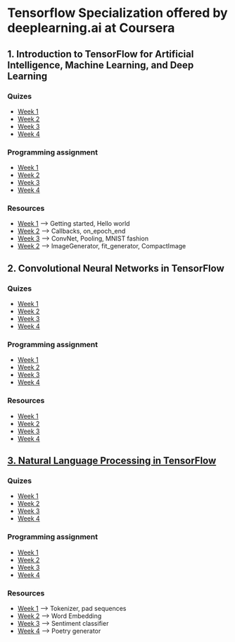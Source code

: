 # Tensorflow Specialization offered by deeplearning.ai at Coursera 

## 1. Introduction to TensorFlow for Artificial Intelligence, Machine Learning, and Deep Learning

### Quizes
    
 - [Week 1](1.%20Introduction%20to%20TensorFlow%20for%20Artificial%20Intelligence%2C%20Machine%20Learning%2C%20and%20Deep%20Learning/Week%201/Quiz.md)
 - [Week 2](1.%20Introduction%20to%20TensorFlow%20for%20Artificial%20Intelligence%2C%20Machine%20Learning%2C%20and%20Deep%20Learning/Week%202/Quiz.md)
 - [Week 3](1.%20Introduction%20to%20TensorFlow%20for%20Artificial%20Intelligence%2C%20Machine%20Learning%2C%20and%20Deep%20Learning/Week%203/Quiz.md)
 - [Week 4](1.%20Introduction%20to%20TensorFlow%20for%20Artificial%20Intelligence%2C%20Machine%20Learning%2C%20and%20Deep%20Learning/Week%204/Quiz.md)

### Programming assignment

 - [Week 1](1.%20Introduction%20to%20TensorFlow%20for%20Artificial%20Intelligence%2C%20Machine%20Learning%2C%20and%20Deep%20Learning/Week%201/Programming%20assignment/Excercise1.ipynb)
 - [Week 2](1.%20Introduction%20to%20TensorFlow%20for%20Artificial%20Intelligence%2C%20Machine%20Learning%2C%20and%20Deep%20Learning/Week%202/Programming%20assignment/Excercise2.ipynb)
 - [Week 3](1.%20Introduction%20to%20TensorFlow%20for%20Artificial%20Intelligence%2C%20Machine%20Learning%2C%20and%20Deep%20Learning/Week%203/Programming%20assignment/Excercise3.ipynb)
 - [Week 4](1.%20Introduction%20to%20TensorFlow%20for%20Artificial%20Intelligence%2C%20Machine%20Learning%2C%20and%20Deep%20Learning/Week%204/Programming%20assignment/Excercise4.ipynb)

### Resources

 - [Week 1](1.%20Introduction%20to%20TensorFlow%20for%20Artificial%20Intelligence%2C%20Machine%20Learning%2C%20and%20Deep%20Learning/Week%201/Resources/resources.md) --> Getting started, Hello world
 - [Week 2](1.%20Introduction%20to%20TensorFlow%20for%20Artificial%20Intelligence%2C%20Machine%20Learning%2C%20and%20Deep%20Learning/Week%202/Resources/resources.md) --> Callbacks, on_epoch_end
 - [Week 3](1.%20Introduction%20to%20TensorFlow%20for%20Artificial%20Intelligence%2C%20Machine%20Learning%2C%20and%20Deep%20Learning/Week%203/Resources/resources.md) --> ConvNet, Pooling, MNIST fashion
 - [Week 2](1.%20Introduction%20to%20TensorFlow%20for%20Artificial%20Intelligence%2C%20Machine%20Learning%2C%20and%20Deep%20Learning/Week%204/Resources/resources.md) --> ImageGenerator, fit_generator, CompactImage


## 2. Convolutional Neural Networks in TensorFlow
 
### Quizes

 - [Week 1](https://github.com/gmortuza/tensorflow_specialization/blob/master/2.%20Convolutional%20Neural%20Networks%20in%20TensorFlow/Week%201/Quiz.md)
 - [Week 2](https://github.com/gmortuza/tensorflow_specialization/blob/master/2.%20Convolutional%20Neural%20Networks%20in%20TensorFlow/Week%202/Quiz.md)
 - [Week 3](https://github.com/gmortuza/tensorflow_specialization/blob/master/2.%20Convolutional%20Neural%20Networks%20in%20TensorFlow/Week%203/Quiz.md)
 - [Week 4](https://github.com/gmortuza/tensorflow_specialization/blob/master/2.%20Convolutional%20Neural%20Networks%20in%20TensorFlow/Week%204/Quiz.md)

### Programming assignment

 - [Week 1](https://github.com/gmortuza/tensorflow_specialization/blob/master/2.%20Convolutional%20Neural%20Networks%20in%20TensorFlow/Week%201/Programming%20assignment/Excercise_1_Cats_vs_Dogs.ipynb)
 - [Week 2](https://github.com/gmortuza/tensorflow_specialization/blob/master/2.%20Convolutional%20Neural%20Networks%20in%20TensorFlow/Week%202/Programming%20assignment/Excercise_2_Cats_vs_Dogs_image_augmentation.ipynb)
 - [Week 3](https://github.com/gmortuza/tensorflow_specialization/blob/master/2.%20Convolutional%20Neural%20Networks%20in%20TensorFlow/Week%203/Programming%20assignment/Excercise_3_Horse_vs_human_transfer_learning.ipynb)
 - [Week 4](https://github.com/gmortuza/tensorflow_specialization/blob/master/2.%20Convolutional%20Neural%20Networks%20in%20TensorFlow/Week%204/Programming%20assignment/Excercise_4_multi_class_classifier.ipynb)

### Resources

 - [Week 1](https://github.com/gmortuza/tensorflow_specialization/blob/master/2.%20Convolutional%20Neural%20Networks%20in%20TensorFlow/Week%201/Resources/resources.md)
 - [Week 2](https://github.com/gmortuza/tensorflow_specialization/blob/master/2.%20Convolutional%20Neural%20Networks%20in%20TensorFlow/Week%202/Resources/resources.md)
 - [Week 3](https://github.com/gmortuza/tensorflow_specialization/blob/master/2.%20Convolutional%20Neural%20Networks%20in%20TensorFlow/Week%203/Resources/resources.md)
 - [Week 4](https://github.com/gmortuza/tensorflow_specialization/blob/master/2.%20Convolutional%20Neural%20Networks%20in%20TensorFlow/Week%204/Resources/resources.md)

## [3. Natural Language Processing in TensorFlow](https://github.com/gmortuza/tensorflow_specialization/tree/master/3.%20Natural%20Language%20Processing%20in%20TensorFlow)

### Quizes
 - [Week 1](https://github.com/gmortuza/tensorflow_specialization/blob/master/3.%20Natural%20Language%20Processing%20in%20TensorFlow/Week%201/Quiz.md)
 - [Week 2](https://github.com/gmortuza/tensorflow_specialization/blob/master/3.%20Natural%20Language%20Processing%20in%20TensorFlow/Week%202/Quiz.md)
 - [Week 3](https://github.com/gmortuza/tensorflow_specialization/blob/master/3.%20Natural%20Language%20Processing%20in%20TensorFlow/Week%203/Quiz.md)
 - [Week 4](https://github.com/gmortuza/tensorflow_specialization/blob/master/3.%20Natural%20Language%20Processing%20in%20TensorFlow/Week%204/Quiz.md)

### Programming assignment

 - [Week 1](https://github.com/gmortuza/tensorflow_specialization/blob/master/3.%20Natural%20Language%20Processing%20in%20TensorFlow/Week%201/Programming%20assignment/Course_3_Week_1_Exercise_question.ipynb)
 - [Week 2](https://github.com/gmortuza/tensorflow_specialization/blob/master/3.%20Natural%20Language%20Processing%20in%20TensorFlow/Week%202/Programming%20assignment/Course_3_Week_2_Exercise_Answer.ipynb)
 - [Week 3](https://github.com/gmortuza/tensorflow_specialization/blob/master/3.%20Natural%20Language%20Processing%20in%20TensorFlow/Week%203/Programming%20assignment/NLP_Course_Week_3_Exercise_Question.ipynb)
 - [Week 4](https://github.com/gmortuza/tensorflow_specialization/blob/master/3.%20Natural%20Language%20Processing%20in%20TensorFlow/Week%204/Programming%20assignment/NLP_Week4_Exercise_Shakespeare_Question.ipynb)

### Resources

 - [Week 1](https://github.com/gmortuza/tensorflow_specialization/blob/master/3.%20Natural%20Language%20Processing%20in%20TensorFlow/Week%201/Resources/resources.md) --> Tokenizer, pad sequences
 - [Week 2](https://github.com/gmortuza/tensorflow_specialization/blob/master/3.%20Natural%20Language%20Processing%20in%20TensorFlow/Week%202/Resources/resources.md) --> Word Embedding
 - [Week 3](https://github.com/gmortuza/tensorflow_specialization/blob/master/3.%20Natural%20Language%20Processing%20in%20TensorFlow/Week%203/Resources/resources.md) --> Sentiment classifier
 - [Week 4](https://github.com/gmortuza/tensorflow_specialization/blob/master/3.%20Natural%20Language%20Processing%20in%20TensorFlow/Week%204/Resources/resources.md) --> Poetry generator
